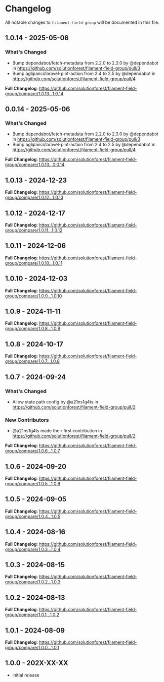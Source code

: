 # Changelog

All notable changes to `filament-field-group` will be documented in this file.

## 1.0.14 - 2025-05-06

### What's Changed

* Bump dependabot/fetch-metadata from 2.2.0 to 2.3.0 by @dependabot in https://github.com/solutionforest/filament-field-group/pull/3
* Bump aglipanci/laravel-pint-action from 2.4 to 2.5 by @dependabot in https://github.com/solutionforest/filament-field-group/pull/4

**Full Changelog**: https://github.com/solutionforest/filament-field-group/compare/1.0.13...1.0.14

## 0.0.14 - 2025-05-06

### What's Changed

* Bump dependabot/fetch-metadata from 2.2.0 to 2.3.0 by @dependabot in https://github.com/solutionforest/filament-field-group/pull/3
* Bump aglipanci/laravel-pint-action from 2.4 to 2.5 by @dependabot in https://github.com/solutionforest/filament-field-group/pull/4

**Full Changelog**: https://github.com/solutionforest/filament-field-group/compare/1.0.13...0.0.14

## 1.0.13 - 2024-12-23

**Full Changelog**: https://github.com/solutionforest/filament-field-group/compare/1.0.12...1.0.13

## 1.0.12 - 2024-12-17

**Full Changelog**: https://github.com/solutionforest/filament-field-group/compare/1.0.11...1.0.12

## 1.0.11 - 2024-12-06

**Full Changelog**: https://github.com/solutionforest/filament-field-group/compare/1.0.10...1.0.11

## 1.0.10 - 2024-12-03

**Full Changelog**: https://github.com/solutionforest/filament-field-group/compare/1.0.9...1.0.10

## 1.0.9 - 2024-11-11

**Full Changelog**: https://github.com/solutionforest/filament-field-group/compare/1.0.8...1.0.9

## 1.0.8 - 2024-10-17

**Full Changelog**: https://github.com/solutionforest/filament-field-group/compare/1.0.7...1.0.8

## 1.0.7 - 2024-09-24

### What's Changed

* Allow state path config by @a21ns1g4ts in https://github.com/solutionforest/filament-field-group/pull/2

### New Contributors

* @a21ns1g4ts made their first contribution in https://github.com/solutionforest/filament-field-group/pull/2

**Full Changelog**: https://github.com/solutionforest/filament-field-group/compare/1.0.6...1.0.7

## 1.0.6 - 2024-09-20

**Full Changelog**: https://github.com/solutionforest/filament-field-group/compare/1.0.5...1.0.6

## 1.0.5 - 2024-09-05

**Full Changelog**: https://github.com/solutionforest/filament-field-group/compare/1.0.4...1.0.5

## 1.0.4 - 2024-08-16

**Full Changelog**: https://github.com/solutionforest/filament-field-group/compare/1.0.3...1.0.4

## 1.0.3 - 2024-08-15

**Full Changelog**: https://github.com/solutionforest/filament-field-group/compare/1.0.2...1.0.3

## 1.0.2 - 2024-08-13

**Full Changelog**: https://github.com/solutionforest/filament-field-group/compare/1.0.1...1.0.2

## 1.0.1 - 2024-08-09

**Full Changelog**: https://github.com/solutionforest/filament-field-group/compare/1.0.0...1.0.1

## 1.0.0 - 202X-XX-XX

- initial release
